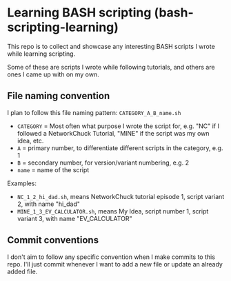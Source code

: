 # Learning BASH scripting (bash-scripting-learning)
This repo is to collect and showcase any interesting BASH scripts I wrote while learning scripting.

Some of these are scripts I wrote while following tutorials, and others are ones I came up with on my own.

## File naming convention
I plan to follow this file naming pattern: `CATEGORY_A_B_name.sh`
- `CATEGORY` = Most often what purpose I wrote the script for, e.g. "NC" if I followed a NetworkChuck Tutorial, "MINE" if the script was my own idea, etc.
- `A` = primary number, to differentiate different scripts in the category, e.g. 1
- `B` = secondary number, for version/variant numbering, e.g. 2
- `name` = name of the script

Examples:
- `NC_1_2_hi_dad.sh`, means NetworkChuck tutorial episode 1, script variant 2, with name "hi_dad"
- `MINE_1_3_EV_CALCULATOR.sh`, means My Idea, script number 1, script variant 3, with name "EV_CALCULATOR"

## Commit conventions
I don't aim to follow any specific convention when I make commits to this repo. I'll just commit whenever I want to add a new file or update an already added file.
